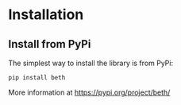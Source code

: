 # Installation



## Install from PyPi
The simplest way to install the library is from PyPi:
```
pip install beth
```
More information at https://pypi.org/project/beth/